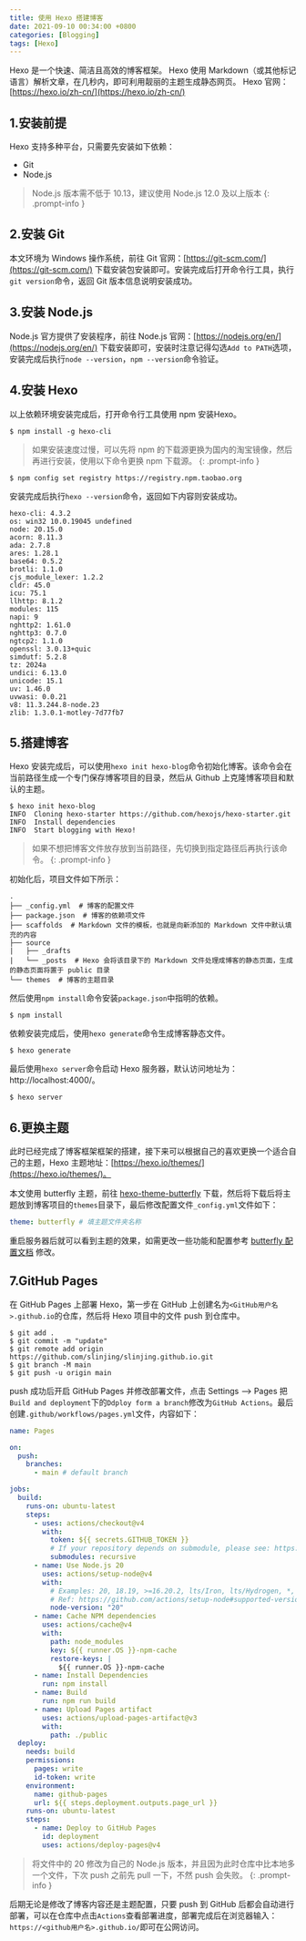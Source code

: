 ```yaml
---
title: 使用 Hexo 搭建博客
date: 2021-09-10 00:34:00 +0800
categories: [Blogging]
tags: [Hexo]
---
```


Hexo 是一个快速、简洁且高效的博客框架。 Hexo 使用 Markdown（或其他标记语言）解析文章，在几秒内，即可利用靓丽的主题生成静态网页。
Hexo 官网：[https://hexo.io/zh-cn/](https://hexo.io/zh-cn/)

## 1.安装前提
Hexo 支持多种平台，只需要先安装如下依赖：
- Git
- Node.js
<!-- markdownlint-capture -->
<!-- markdownlint-disable -->

> Node.js 版本需不低于 10.13，建议使用 Node.js 12.0 及以上版本
{: .prompt-info }
<!-- markdownlint-restore -->

## 2.安装 Git
本文环境为 Windows 操作系统，前往 Git 官网：[https://git-scm.com/](https://git-scm.com/) 下载安装包安装即可。安装完成后打开命令行工具，执行`git version`命令，返回 Git 版本信息说明安装成功。

## 3.安装 Node.js
Node.js 官方提供了安装程序，前往 Node.js 官网：[https://nodejs.org/en/](https://nodejs.org/en/) 下载安装即可，安装时注意记得勾选`Add to PATH`选项，安装完成后执行`node --version`，`npm --version`命令验证。

## 4.安装 Hexo
以上依赖环境安装完成后，打开命令行工具使用 npm 安装Hexo。
```shell
$ npm install -g hexo-cli
```
<!-- markdownlint-capture -->
<!-- markdownlint-disable -->

> 如果安装速度过慢，可以先将 npm 的下载源更换为国内的淘宝镜像，然后再进行安装，使用以下命令更换 npm 下载源。 
{: .prompt-info }
<!-- markdownlint-restore -->
 
```shell
$ npm config set registry https://registry.npm.taobao.org
```

安装完成后执行`hexo --version`命令，返回如下内容则安装成功。
```shell
hexo-cli: 4.3.2
os: win32 10.0.19045 undefined
node: 20.15.0
acorn: 8.11.3
ada: 2.7.8
ares: 1.28.1
base64: 0.5.2
brotli: 1.1.0
cjs_module_lexer: 1.2.2
cldr: 45.0
icu: 75.1
llhttp: 8.1.2
modules: 115
napi: 9
nghttp2: 1.61.0
nghttp3: 0.7.0
ngtcp2: 1.1.0
openssl: 3.0.13+quic
simdutf: 5.2.8
tz: 2024a
undici: 6.13.0
unicode: 15.1
uv: 1.46.0
uvwasi: 0.0.21
v8: 11.3.244.8-node.23
zlib: 1.3.0.1-motley-7d77fb7
```

## 5.搭建博客
Hexo 安装完成后，可以使用`hexo init hexo-blog`命令初始化博客。该命令会在当前路径生成一个专门保存博客项目的目录，然后从 Github 上克隆博客项目和默认的主题。
```shell
$ hexo init hexo-blog
INFO  Cloning hexo-starter https://github.com/hexojs/hexo-starter.git
INFO  Install dependencies
INFO  Start blogging with Hexo!
```
<!-- markdownlint-capture -->
<!-- markdownlint-disable -->

> 如果不想把博客文件放存放到当前路径，先切换到指定路径后再执行该命令。
{: .prompt-info }
<!-- markdownlint-restore -->

初始化后，项目文件如下所示：
```text
.
├── _config.yml  # 博客的配置文件
├── package.json  # 博客的依赖项文件
├── scaffolds  # Markdown 文件的模板，也就是向新添加的 Markdown 文件中默认填充的内容
├── source
|   ├── _drafts
|   └── _posts  # Hexo 会将该目录下的 Markdown 文件处理成博客的静态页面，生成的静态页面将置于 public 目录
└── themes  # 博客的主题目录
```

然后使用`npm install`命令安装`package.json`中指明的依赖。
```shell
$ npm install
```
依赖安装完成后，使用`hexo generate`命令生成博客静态文件。
```shell
$ hexo generate
```
最后使用`hexo server`命令启动 Hexo 服务器，默认访问地址为：http://localhost:4000/。
```shell
$ hexo server
```

## 6.更换主题
此时已经完成了博客框架框架的搭建，接下来可以根据自己的喜欢更换一个适合自己的主题，Hexo 主题地址：[https://hexo.io/themes/](https://hexo.io/themes/)。

本文使用 butterfly 主题，前往 [hexo-theme-butterfly](https://github.com/jerryc127/hexo-theme-butterfly) 下载，然后将下载后将主题放到博客项目的`themes`目录下，最后修改配置文件`_config.yml`文件如下：
```yaml
theme: butterfly # 填主题文件夹名称
```

重启服务器后就可以看到主题的效果，如需更改一些功能和配置参考 [butterfly 配置文档](https://butterfly.js.org/categories/Docs%E6%96%87%E6%AA%94/) 修改。

## 7.GitHub Pages
在 GitHub Pages 上部署 Hexo，第一步在 GitHub 上创建名为`<GitHub用户名>.github.io`的仓库，然后将 Hexo 项目中的文件 push 到仓库中。
```shell
$ git add .
$ git commit -m "update"
$ git remote add origin https://github.com/slinjing/slinjing.github.io.git
$ git branch -M main
$ git push -u origin main
```

push 成功后开启 GitHub Pages 并修改部署文件，点击 Settings --> Pages 把`Build and deployment`下的`Ddploy form a branch`修改为`GitHub Actions`。最后创建`.github/workflows/pages.yml`文件，内容如下：
```yaml
name: Pages

on:
  push:
    branches:
      - main # default branch

jobs:
  build:
    runs-on: ubuntu-latest
    steps:
      - uses: actions/checkout@v4
        with:
          token: ${{ secrets.GITHUB_TOKEN }}
          # If your repository depends on submodule, please see: https://github.com/actions/checkout
          submodules: recursive
      - name: Use Node.js 20
        uses: actions/setup-node@v4
        with:
          # Examples: 20, 18.19, >=16.20.2, lts/Iron, lts/Hydrogen, *, latest, current, node
          # Ref: https://github.com/actions/setup-node#supported-version-syntax
          node-version: "20"
      - name: Cache NPM dependencies
        uses: actions/cache@v4
        with:
          path: node_modules
          key: ${{ runner.OS }}-npm-cache
          restore-keys: |
            ${{ runner.OS }}-npm-cache
      - name: Install Dependencies
        run: npm install
      - name: Build
        run: npm run build
      - name: Upload Pages artifact
        uses: actions/upload-pages-artifact@v3
        with:
          path: ./public
  deploy:
    needs: build
    permissions:
      pages: write
      id-token: write
    environment:
      name: github-pages
      url: ${{ steps.deployment.outputs.page_url }}
    runs-on: ubuntu-latest
    steps:
      - name: Deploy to GitHub Pages
        id: deployment
        uses: actions/deploy-pages@v4
```
<!-- markdownlint-capture -->
<!-- markdownlint-disable -->

> 将文件中的 20 修改为自己的 Node.js 版本，并且因为此时仓库中比本地多一个文件，下次 push 之前先 pull 一下，不然 push 会失败。
{: .prompt-info }
<!-- markdownlint-restore -->

后期无论是修改了博客内容还是主题配置，只要 push 到 GitHub 后都会自动进行部署，可以在仓库中点击`Actions`查看部署进度，部署完成后在浏览器输入：`https://<github用户名>.github.io/`即可在公网访问。
